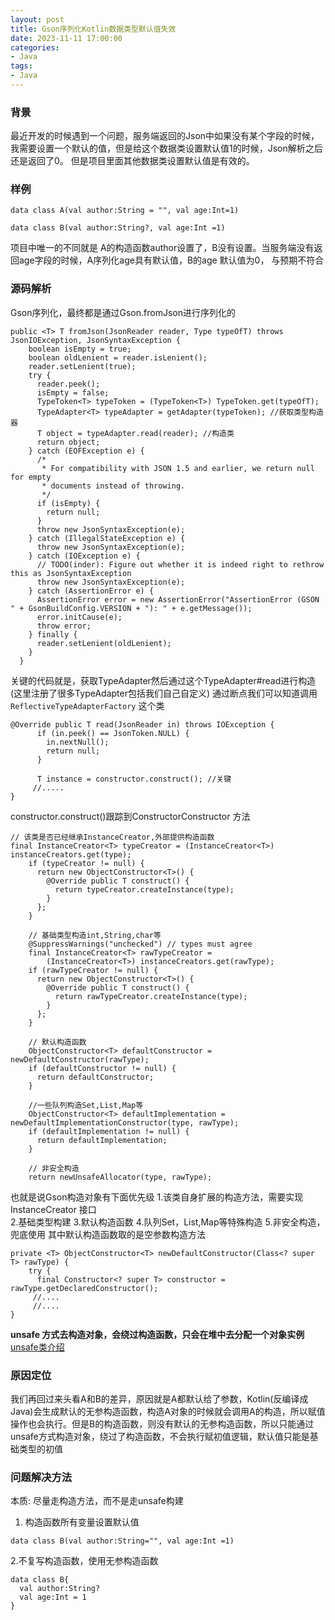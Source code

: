 ```yaml
---
layout: post
title: Gson序列化Kotlin数据类型默认值失效
date: 2023-11-11 17:00:00
categories: 
- Java
tags:
- Java
---  
```


### 背景
最近开发的时候遇到一个问题，服务端返回的Json中如果没有某个字段的时候，我需要设置一个默认的值，但是给这个数据类设置默认值1的时候，Json解析之后还是返回了0。 但是项目里面其他数据类设置默认值是有效的。
### 样例
```
data class A(val author:String = "", val age:Int=1)

data class B(val author:String?, val age:Int =1)
```
项目中唯一的不同就是 A的构造函数author设置了，B没有设置。当服务端没有返回age字段的时候，A序列化age具有默认值，B的age 默认值为0， 与预期不符合
### 源码解析
Gson序列化，最终都是通过Gson.fromJson进行序列化的
```
public <T> T fromJson(JsonReader reader, Type typeOfT) throws JsonIOException, JsonSyntaxException {
    boolean isEmpty = true;
    boolean oldLenient = reader.isLenient();
    reader.setLenient(true);
    try {
      reader.peek();
      isEmpty = false;
      TypeToken<T> typeToken = (TypeToken<T>) TypeToken.get(typeOfT);
      TypeAdapter<T> typeAdapter = getAdapter(typeToken); //获取类型构造器
      T object = typeAdapter.read(reader); //构造类
      return object;
    } catch (EOFException e) {
      /*
       * For compatibility with JSON 1.5 and earlier, we return null for empty
       * documents instead of throwing.
       */
      if (isEmpty) {
        return null;
      }
      throw new JsonSyntaxException(e);
    } catch (IllegalStateException e) {
      throw new JsonSyntaxException(e);
    } catch (IOException e) {
      // TODO(inder): Figure out whether it is indeed right to rethrow this as JsonSyntaxException
      throw new JsonSyntaxException(e);
    } catch (AssertionError e) {
      AssertionError error = new AssertionError("AssertionError (GSON " + GsonBuildConfig.VERSION + "): " + e.getMessage());
      error.initCause(e);
      throw error;
    } finally {
      reader.setLenient(oldLenient);
    }
  }
```
关键的代码就是，获取TypeAdapter然后通过这个TypeAdapter#read进行构造(这里注册了很多TypeAdapter包括我们自己自定义)
通过断点我们可以知道调用`ReflectiveTypeAdapterFactory` 这个类
```
@Override public T read(JsonReader in) throws IOException {
      if (in.peek() == JsonToken.NULL) {
        in.nextNull();
        return null;
      }

      T instance = constructor.construct(); //关键
     //.....
}
```
constructor.construct()跟踪到ConstructorConstructor 方法
```
// 该类是否已经继承InstanceCreator,外部提供构造函数
final InstanceCreator<T> typeCreator = (InstanceCreator<T>) instanceCreators.get(type);
    if (typeCreator != null) {
      return new ObjectConstructor<T>() {
        @Override public T construct() {
          return typeCreator.createInstance(type);
        }
      };
    }

    // 基础类型构造int,String,char等
    @SuppressWarnings("unchecked") // types must agree
    final InstanceCreator<T> rawTypeCreator =
        (InstanceCreator<T>) instanceCreators.get(rawType);
    if (rawTypeCreator != null) {
      return new ObjectConstructor<T>() {
        @Override public T construct() {
          return rawTypeCreator.createInstance(type);
        }
      };
    } 

    // 默认构造函数
    ObjectConstructor<T> defaultConstructor = newDefaultConstructor(rawType);
    if (defaultConstructor != null) {
      return defaultConstructor;
    }

    //一些队列构造Set,List,Map等
    ObjectConstructor<T> defaultImplementation = newDefaultImplementationConstructor(type, rawType);
    if (defaultImplementation != null) {
      return defaultImplementation;
    }
 
    // 非安全构造
    return newUnsafeAllocator(type, rawType);
```
也就是说Gson构造对象有下面优先级
1.该类自身扩展的构造方法，需要实现 InstanceCreator 接口  
2.基础类型构建
3.默认构造函数
4.队列Set，List,Map等特殊构造
5.非安全构造，兜底使用
其中默认构造函数取的是空参数构造方法
```
private <T> ObjectConstructor<T> newDefaultConstructor(Class<? super T> rawType) {
    try {
      final Constructor<? super T> constructor = rawType.getDeclaredConstructor();
     //....
     //....
}
```
**unsafe 方式去构造对象，会绕过构造函数，只会在堆中去分配一个对象实例**
[unsafe类介绍](https://www.cnblogs.com/trunks2008/p/14720811.html)
### 原因定位
我们再回过来头看A和B的差异，原因就是A都默认给了参数，Kotlin(反编译成Java)会生成默认的无参构造函数，构造A对象的时候就会调用A的构造，所以赋值操作也会执行。但是B的构造函数，则没有默认的无参构造函数，所以只能通过unsafe方式构造对象，绕过了构造函数，不会执行赋初值逻辑，默认值只能是基础类型的初值
### 问题解决方法
本质: 尽量走构造方法，而不是走unsafe构建
1. 构造函数所有变量设置默认值
```
data class B(val author:String="", val age:Int =1)
```
2.不复写构造函数，使用无参构造函数
```
data class B{
  val author:String?
  val age:Int = 1
}
```
